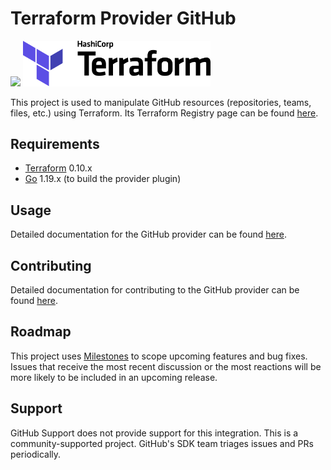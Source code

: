 
Terraform Provider GitHub
=========================

<img src="https://cloud.githubusercontent.com/assets/98681/24211275/c4ebd04e-0ee8-11e7-8606-061d656a42df.png" width="72" height="">

<img src="https://raw.githubusercontent.com/hashicorp/terraform-website/d841a1e5fca574416b5ca24306f85a0f4f41b36d/content/source/assets/images/logo-terraform-main.svg" width="300px">

This project is used to manipulate GitHub resources (repositories, teams, files, etc.) using Terraform. Its Terraform Registry page can be found [here](https://registry.terraform.io/providers/integrations/github/).

## Requirements

-	[Terraform](https://www.terraform.io/downloads.html) 0.10.x
-	[Go](https://golang.org/doc/install) 1.19.x (to build the provider plugin)

## Usage

Detailed documentation for the GitHub provider can be found [here](https://registry.terraform.io/providers/integrations/github).

## Contributing

Detailed documentation for contributing to the GitHub provider can be found [here](CONTRIBUTING.md).

## Roadmap

This project uses [Milestones](https://github.com/integrations/terraform-provider-github/milestones) to scope upcoming features and bug fixes. Issues that receive the most recent discussion or the most reactions will be more likely to be included in an upcoming release.

## Support

GitHub Support does not provide support for this integration. This is a community-supported project. GitHub's SDK team triages issues and PRs periodically.
